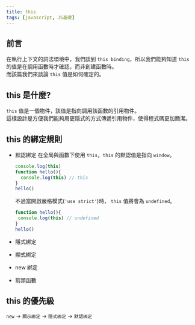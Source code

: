 ```yaml
---
title: this
tags: [javascript, JS基礎]
---
```


## 前言

在執行上下文的詞法環境中，我們談到 `this binding`，所以我們能夠知道 `this` 的值是在調用函數時才確認，而非創建函數時。  
而該篇我們來談論 `this` 值是如何確定的。

## this 是什麼?
`this` 值是一個物件，該值是指向調用該函數的引用物件。  
這樣設計是方便我們能夠用更隱式的方式傳遞引用物件，使得程式碼更加簡潔。  


## this 的綁定規則

- 默認綁定
  在全局與函數下使用 `this`，`this` 的默認值是指向 `window`。
  ```js
  console.log(this)
  function hello(){
    console.log(this) // this
  }
  hello()
  ``` 
  不過當開啟嚴格模式(`'use strict'`)時， `this` 值將會為 `undefined`。  

   ```js
  function hello(){
    console.log(this) // undefined
  }
  hello()
  ``` 
- 隱式綁定
- 顯式綁定
- new 綁定
- 箭頭函數

## this 的優先級

`new` -> `顯示綁定` -> `隱式綁定` -> `默認綁定`